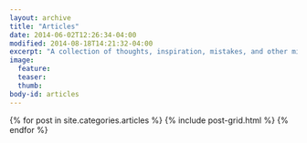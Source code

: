 ```yaml
---
layout: archive
title: "Articles"
date: 2014-06-02T12:26:34-04:00
modified: 2014-08-18T14:21:32-04:00
excerpt: "A collection of thoughts, inspiration, mistakes, and other minutia."
image:
  feature:
  teaser:
  thumb:
body-id: articles  
---
```


<div class="tiles">
{% for post in site.categories.articles %}
  {% include post-grid.html %}
{% endfor %}
</div><!-- /.tiles -->

